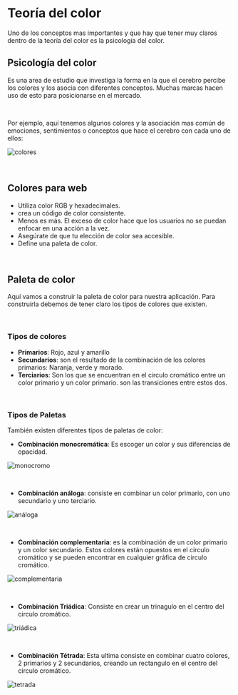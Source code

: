 # Teoría del color

Uno de los conceptos mas importantes y que hay que tener muy claros dentro de la teoría del color es la psicología del color.

## Psicología del color
Es una area de estudio que investiga la forma en la que el cerebro percibe los colores y los asocia con diferentes conceptos. Muchas marcas hacen uso de esto para posicionarse en el mercado.

<br>

Por ejemplo, aquí tenemos algunos colores y la asociación mas común de emociones, sentimientos o conceptos  que hace el cerebro con cada uno de ellos:

![colores](./assets/images/colores.png)

<br>

## Colores para web
- Utiliza color RGB y hexadecimales.
- crea un código de color consistente.
- Menos es más. El exceso de color hace que los usuarios no se puedan enfocar en una acción a la vez.
- Asegúrate de que tu elección de color sea accesible.
- Define una paleta de color.

<br>

## Paleta de color
Aquí vamos a construir la paleta de color para nuestra aplicación. Para construirla debemos de tener claro los tipos de colores que existen. 

<br>

### Tipos de colores
- **Primarios**: Rojo, azul y amarillo
- **Secundarios**: son el resultado de la combinación de los colores primarios: Naranja, verde y morado.
- **Terciarios**: Son los que se encuentran en el circulo cromático entre un color primario y un color primario. son las transiciones entre estos dos.

<br>

### Tipos de Paletas
También existen diferentes tipos de paletas de color:

- **Combinación monocromática**: Es escoger un color y sus diferencias de opacidad.

![monocromo](./assets/images/monocromo.png)

<br>

- **Combinación análoga**: consiste en combinar un color primario, con uno secundario y uno terciario.

![análoga](./assets/images/analogo.gif)

<br>

- **Combinación complementaria**: es la combinación de un color primario y un color secundario. Estos colores están opuestos en el circulo cromático y se pueden encontrar en cualquier gráfica de circulo cromático.

![complementaria](./assets/images/complementaria.gif)

<br>

- **Combinación Triádica**: Consiste en crear un trinagulo en el centro del circulo cromático.

![triádica](./assets/images/triadica.png)

<br>

- **Combinación Tétrada**: Esta ultima consiste en combinar cuatro colores, 2 primarios y 2 secundarios, creando un rectangulo en el centro del circulo cromático.

![tetrada](./assets/images/tetrada.png)